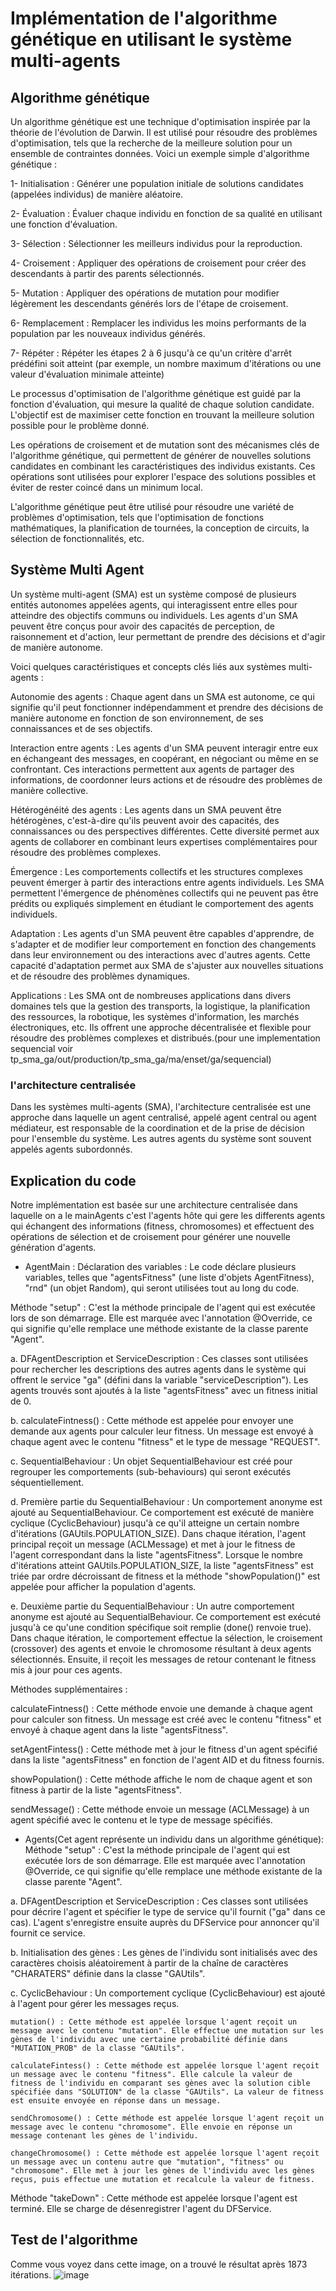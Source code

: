 # Implémentation de l'algorithme génétique en utilisant le système multi-agents

## Algorithme génétique
Un algorithme génétique est une technique d'optimisation inspirée par la théorie de l'évolution de Darwin. Il est utilisé pour résoudre des problèmes d'optimisation, tels que la recherche de la meilleure solution pour un ensemble de contraintes données. Voici un exemple simple d'algorithme génétique :

  1- Initialisation : Générer une population initiale de solutions candidates (appelées individus) de manière aléatoire.

  2- Évaluation : Évaluer chaque individu en fonction de sa qualité en utilisant une fonction d'évaluation.

  3- Sélection : Sélectionner les meilleurs individus pour la reproduction.

  4- Croisement : Appliquer des opérations de croisement pour créer des descendants à partir des parents sélectionnés.

  5- Mutation : Appliquer des opérations de mutation pour modifier légèrement les descendants générés lors de l'étape de croisement.

  6- Remplacement : Remplacer les individus les moins performants de la population par les nouveaux individus générés.

  7- Répéter : Répéter les étapes 2 à 6 jusqu'à ce qu'un critère d'arrêt prédéfini soit atteint (par exemple, un nombre maximum d'itérations ou une valeur      d'évaluation minimale atteinte)

Le processus d'optimisation de l'algorithme génétique est guidé par la fonction d'évaluation, qui mesure la qualité de chaque solution candidate. L'objectif est de maximiser cette fonction en trouvant la meilleure solution possible pour le problème donné.

Les opérations de croisement et de mutation sont des mécanismes clés de l'algorithme génétique, qui permettent de générer de nouvelles solutions candidates en combinant les caractéristiques des individus existants. Ces opérations sont utilisées pour explorer l'espace des solutions possibles et éviter de rester coincé dans un minimum local.

L'algorithme génétique peut être utilisé pour résoudre une variété de problèmes d'optimisation, tels que l'optimisation de fonctions mathématiques, la planification de tournées, la conception de circuits, la sélection de fonctionnalités, etc.
## Système Multi Agent
Un système multi-agent (SMA) est un système composé de plusieurs entités autonomes appelées agents, qui interagissent entre elles pour atteindre des objectifs communs ou individuels. Les agents d'un SMA peuvent être conçus pour avoir des capacités de perception, de raisonnement et d'action, leur permettant de prendre des décisions et d'agir de manière autonome.

Voici quelques caractéristiques et concepts clés liés aux systèmes multi-agents :

  Autonomie des agents : Chaque agent dans un SMA est autonome, ce qui signifie qu'il peut fonctionner indépendamment et prendre des décisions de manière autonome en fonction de son environnement, de ses connaissances et de ses objectifs.

  Interaction entre agents : Les agents d'un SMA peuvent interagir entre eux en échangeant des messages, en coopérant, en négociant ou même en se confrontant. Ces interactions permettent aux agents de partager des informations, de coordonner leurs actions et de résoudre des problèmes de manière collective.

  Hétérogénéité des agents : Les agents dans un SMA peuvent être hétérogènes, c'est-à-dire qu'ils peuvent avoir des capacités, des connaissances ou des perspectives différentes. Cette diversité permet aux agents de collaborer en combinant leurs expertises complémentaires pour résoudre des problèmes complexes.

  Émergence : Les comportements collectifs et les structures complexes peuvent émerger à partir des interactions entre agents individuels. Les SMA permettent l'émergence de phénomènes collectifs qui ne peuvent pas être prédits ou expliqués simplement en étudiant le comportement des agents individuels.

  Adaptation : Les agents d'un SMA peuvent être capables d'apprendre, de s'adapter et de modifier leur comportement en fonction des changements dans leur environnement ou des interactions avec d'autres agents. Cette capacité d'adaptation permet aux SMA de s'ajuster aux nouvelles situations et de résoudre des problèmes dynamiques.

  Applications : Les SMA ont de nombreuses applications dans divers domaines tels que la gestion des transports, la logistique, la planification des ressources, la robotique, les systèmes d'information, les marchés électroniques, etc. Ils offrent une approche décentralisée et flexible pour résoudre des problèmes complexes et distribués.(pour une implementation sequencial voir tp_sma_ga/out/production/tp_sma_ga/ma/enset/ga/sequencial)
### l'architecture centralisée

Dans les systèmes multi-agents (SMA), l'architecture centralisée est une approche dans laquelle un agent centralisé, appelé agent central ou agent médiateur, est responsable de la coordination et de la prise de décision pour l'ensemble du système. Les autres agents du système sont souvent appelés agents subordonnés.

## Explication du code 
Notre implémentation est basée sur une architecture centralisée dans laquelle on a le mainAgents c'est l'agents hôte qui gere les differents agents qui échangent des informations (fitness, chromosomes) et effectuent des opérations de sélection et de croisement pour générer une nouvelle génération d'agents.
  - AgentMain :
Déclaration des variables : Le code déclare plusieurs variables, telles que "agentsFitness" (une liste d'objets AgentFitness), "rnd" (un objet Random), qui seront utilisées tout au long du code.

Méthode "setup" : C'est la méthode principale de l'agent qui est exécutée lors de son démarrage. Elle est marquée avec l'annotation @Override, ce qui signifie qu'elle remplace une méthode existante de la classe parente "Agent".

  a. DFAgentDescription et ServiceDescription : Ces classes sont utilisées pour rechercher les descriptions des autres agents dans le système qui offrent le service "ga" (défini dans la variable "serviceDescription"). Les agents trouvés sont ajoutés à la liste "agentsFitness" avec un fitness initial de 0.

  b. calculateFintness() : Cette méthode est appelée pour envoyer une demande aux agents pour calculer leur fitness. Un message est envoyé à chaque agent avec le contenu "fitness" et le type de message "REQUEST".

  c. SequentialBehaviour : Un objet SequentialBehaviour est créé pour regrouper les comportements (sub-behaviours) qui seront exécutés séquentiellement.

  d. Première partie du SequentialBehaviour : Un comportement anonyme est ajouté au SequentialBehaviour. Ce comportement est exécuté de manière cyclique (CyclicBehaviour) jusqu'à ce qu'il atteigne un certain nombre d'itérations (GAUtils.POPULATION_SIZE). Dans chaque itération, l'agent principal reçoit un message (ACLMessage) et met à jour le fitness de l'agent correspondant dans la liste "agentsFitness". Lorsque le nombre d'itérations atteint GAUtils.POPULATION_SIZE, la liste "agentsFitness" est triée par ordre décroissant de fitness et la méthode "showPopulation()" est appelée pour afficher la population d'agents.

  e. Deuxième partie du SequentialBehaviour : Un autre comportement anonyme est ajouté au SequentialBehaviour. Ce comportement est exécuté jusqu'à ce qu'une condition spécifique soit remplie (done() renvoie true). Dans chaque itération, le comportement effectue la sélection, le croisement (crossover) des agents et envoie le chromosome résultant à deux agents sélectionnés. Ensuite, il reçoit les messages de retour contenant le fitness mis à jour pour ces agents.

Méthodes supplémentaires :

  calculateFintness() : Cette méthode envoie une demande à chaque agent pour calculer son fitness. Un message est créé avec le contenu "fitness" et envoyé à chaque agent dans la liste "agentsFitness".

  setAgentFintess() : Cette méthode met à jour le fitness d'un agent spécifié dans la liste "agentsFitness" en fonction de l'agent AID et du fitness fournis.

  showPopulation() : Cette méthode affiche le nom de chaque agent et son fitness à partir de la liste "agentsFitness".

  sendMessage() : Cette méthode envoie un message (ACLMessage) à un agent spécifié avec le contenu et le type de message spécifiés.

  - Agents(Cet agent représente un individu dans un algorithme génétique):
Méthode "setup" : C'est la méthode principale de l'agent qui est exécutée lors de son démarrage. Elle est marquée avec l'annotation @Override, ce qui signifie qu'elle remplace une méthode existante de la classe parente "Agent".

  a. DFAgentDescription et ServiceDescription : Ces classes sont utilisées pour décrire l'agent et spécifier le type de service qu'il fournit ("ga" dans ce cas). L'agent s'enregistre ensuite auprès du DFService pour annoncer qu'il fournit ce service.

  b. Initialisation des gènes : Les gènes de l'individu sont initialisés avec des caractères choisis aléatoirement à partir de la chaîne de caractères "CHARATERS" définie dans la classe "GAUtils".

  c. CyclicBehaviour : Un comportement cyclique (CyclicBehaviour) est ajouté à l'agent pour gérer les messages reçus.

    mutation() : Cette méthode est appelée lorsque l'agent reçoit un message avec le contenu "mutation". Elle effectue une mutation sur les gènes de l'individu avec une certaine probabilité définie dans "MUTATION_PROB" de la classe "GAUtils".

    calculateFintess() : Cette méthode est appelée lorsque l'agent reçoit un message avec le contenu "fitness". Elle calcule la valeur de fitness de l'individu en comparant ses gènes avec la solution cible spécifiée dans "SOLUTION" de la classe "GAUtils". La valeur de fitness est ensuite envoyée en réponse dans un message.

    sendChromosome() : Cette méthode est appelée lorsque l'agent reçoit un message avec le contenu "chromosome". Elle envoie en réponse un message contenant les gènes de l'individu.

    changeChromosome() : Cette méthode est appelée lorsque l'agent reçoit un message avec un contenu autre que "mutation", "fitness" ou "chromosome". Elle met à jour les gènes de l'individu avec les gènes reçus, puis effectue une mutation et recalcule la valeur de fitness.

  Méthode "takeDown" : Cette méthode est appelée lorsque l'agent est terminé. Elle se charge de désenregistrer l'agent du DFService.

## Test de l'algorithme
Comme vous voyez dans cette image, on a trouvé le résultat après 1873 itérations.
![image](https://github.com/salma-SABROU/AlgorithmGenetique/assets/129564311/8ec493c4-a778-4f83-a843-23ff571eeac8)
